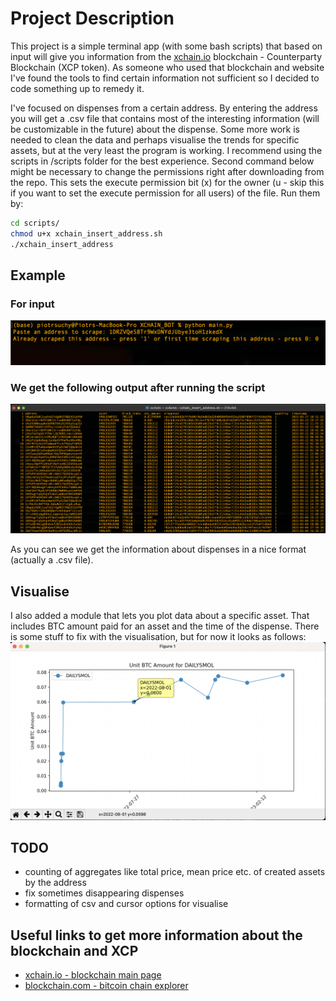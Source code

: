 # Project Description

This project is a simple terminal app (with some bash scripts) that based on input will give you information from the [xchain.io](https://xchain.io) blockchain - Counterparty Blockchain (XCP token). As someone who used that blockchain and website I've found the tools to find certain information not sufficient so I decided to code something up to remedy it.

I've focused on dispenses from a certain address. By entering the address you will get a .csv file that contains most of the interesting information (will be customizable in the future) about the dispense. Some more work is needed to clean the data and perhaps visualise the trends for specific assets, but at the very least the program is working. I recommend using the scripts in /scripts folder for the best experience. Second command below might be necessary to change the permissions right after downloading from the repo. This sets the execute permission bit (x) for the owner (u - skip this if you want to set the execute permission for all users) of the file. Run them by:

```bash
cd scripts/
chmod u+x xchain_insert_address.sh
./xchain_insert_address
```

## Example

### For input

![example_input](media/example_input.png)

### We get the following output after running the script

![example_output](media/example_output.png)

As you can see we get the information about dispenses in a nice format (actually a .csv file).

## Visualise

I also added a module that lets you plot data about a specific asset. That includes BTC amount paid for an asset and the time of the dispense. There is some stuff to fix with the visualisation, but for now it looks as follows:
![output for plot](media/output_vis.png)

## TODO

- counting of aggregates like total price, mean price etc. of created assets by the address
- fix sometimes disappearing dispenses
- formatting of csv and cursor options for visualise

## Useful links to get more information about the blockchain and XCP

- [xchain.io - blockchain main page](https://xchain.io/)
- [blockchain.com - bitcoin chain explorer](https://www.blockchain.com/explorer)
